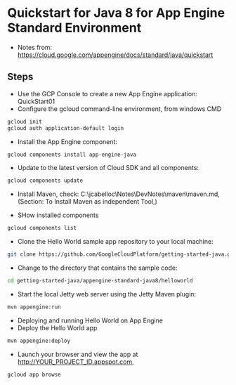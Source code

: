 # Quickstart for Java 8 for App Engine Standard Environment

* Notes from: https://cloud.google.com/appengine/docs/standard/java/quickstart

## Steps

* Use the GCP Console to create a new App Engine application: QuickStart01
* Configure the gcloud command-line environment, from windows CMD
```bash
gcloud init
gcloud auth application-default login
```

* Install the App Engine component:
```bash
gcloud components install app-engine-java
```

* Update to the latest version of Cloud SDK and all components:
```bash
gcloud components update 
```

* Install Maven, check: C:\jcabelloc\Notes\DevNotes\maven\maven.md, (Section: To Install Maven as independent Tool,)


* SHow installed components
```bash
gcloud components list
```

* Clone the Hello World sample app repository to your local machine:
```bash
git clone https://github.com/GoogleCloudPlatform/getting-started-java.git
```

* Change to the directory that contains the sample code:
```bash
cd getting-started-java/appengine-standard-java8/helloworld
```

* Start the local Jetty web server using the Jetty Maven plugin:
```bash
mvn appengine:run
```

* Deploying and running Hello World on App Engine
* Deploy the Hello World app
```bash
mvn appengine:deploy
```

* Launch your browser and view the app at http://YOUR_PROJECT_ID.appspot.com,
```bash
gcloud app browse
```